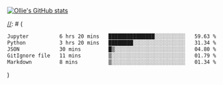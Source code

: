 <!--
**icedpanda/icedpanda** is a ✨ _special_ ✨ repository because its `README.md` (this file) appears on your GitHub profile.

Here are some ideas to get you started:

- 🔭 I’m currently working on ...
- 🌱 I’m currently learning ...
- 👯 I’m looking to collaborate on ...
- 🤔 I’m looking for help with ...
- 💬 Ask me about ...
- 📫 How to reach me: ...
- 😄 Pronouns: ...
- ⚡ Fun fact: ...
-->
[![Ollie's GitHub stats](https://github-readme-stats-icedpanda.vercel.app/api?username=icedpanda&count_private=true&show_icons=true)](https://github.com/icedpanda)

[//]: # (---)

[//]: # (📊 **This week I spent my time on:**)

[//]: # (<!--START_SECTION:waka-->

```txt
Jupyter          6 hrs 20 mins   ███████████████░░░░░░░░░░   59.63 %
Python           3 hrs 20 mins   ████████░░░░░░░░░░░░░░░░░   31.34 %
JSON             30 mins         █▒░░░░░░░░░░░░░░░░░░░░░░░   04.80 %
GitIgnore file   11 mins         ▒░░░░░░░░░░░░░░░░░░░░░░░░   01.79 %
Markdown         8 mins          ▒░░░░░░░░░░░░░░░░░░░░░░░░   01.34 %
```

<!--END_SECTION:waka-->)
